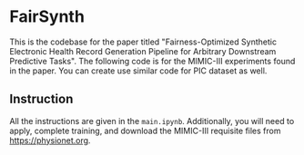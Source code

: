 # FairSynth
This is the codebase for the paper titled "Fairness-Optimized Synthetic Electronic Health Record Generation Pipeline for
Arbitrary Downstream Predictive Tasks". The following code is for the MIMIC-III experiments found in the paper. You can create use similar code for PIC dataset as well.

## Instruction
All the instructions are given in the `main.ipynb`. Additionally, you will need to apply, complete training, and download the MIMIC-III requisite files from <https://physionet.org>.

